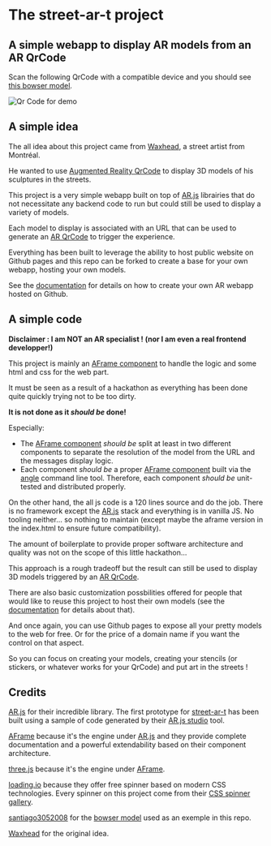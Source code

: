 # The street-ar-t project

## A simple webapp to display AR models from an AR QrCode

Scan the following QrCode with a compatible device and you should see [this bowser model](https://sketchfab.com/3d-models/bowser-fa17f94ae350416f86c35db7c0e129c3).

![Qr Code for demo](https://github.com/nihilux-org/street-ar-t/raw/main/docs/img/qr-street-ar-t-000.png "Qr Code for the demo")

## A simple idea

The all idea about this project came from [Waxhead](https://www.instagram.com/waxheadart), a street artist from Montréal.

He wanted to use [Augmented Reality QrCode](https://medium.com/chialab-open-source/how-to-deliver-ar-on-the-web-only-with-a-qr-code-e24b7b61f8cb) to display 3D models of his sculptures in the streets.

This project is a very simple webapp built on top of [AR.js](https://github.com/AR-js-org/AR.js/) librairies that do not necessitate any backend code to run but could still be used to display a variety of models.

Each model to display is associated with an URL that can be used to generate an [AR QrCode](https://medium.com/chialab-open-source/how-to-deliver-ar-on-the-web-only-with-a-qr-code-e24b7b61f8cb) to trigger the experience.

Everything has been built to leverage the ability to host public website on Github pages and this repo can be forked to create a base for your own webapp, hosting your own models.

See the [documentation](./docs) for details on how to create your own AR webapp hosted on Github.

## A simple code

**Disclaimer : I am NOT an AR specialist ! (nor I am even a real frontend developper!)**

This project is mainly an [AFrame component](https://aframe.io/docs/1.2.0/core/component.html) to handle the logic and some html and css for the web part.

It must be seen as a result of a hackathon as everything has been done quite quickly trying not to be too dirty.

**It is not done as it *should be* done!**

Especially:
* The [AFrame component](https://aframe.io/docs/1.2.0/core/component.html) *should be* split at least in two different components to separate the resolution of the model from the URL and the messages display logic. 
* Each component *should be* a proper [AFrame component](https://aframe.io/docs/1.2.0/core/component.html) built via the [angle](https://www.npmjs.com/package/angle/) command line tool. Therefore, each component *should be* unit-tested and distributed properly.

On the other hand, the all js code is a 120 lines source and do the job. There is no framework except the [AR.js](https://github.com/AR-js-org/AR.js/) stack and everything is in vanilla JS. No tooling neither... so nothing to maintain (except maybe the aframe version in the index.html to ensure future compatibility).

The amount of boilerplate to provide proper software architecture and quality was not on the scope of this little hackathon...

This approach is a rough tradeoff but the result can still be used to display 3D models triggered by an [AR QrCode](https://medium.com/chialab-open-source/how-to-deliver-ar-on-the-web-only-with-a-qr-code-e24b7b61f8cb).

There are also basic customization possbilities offered for people that would like to reuse this project to host their own models (see the [documentation](./docs) for details about that).

And once again, you can use Github pages to expose all your pretty models to the web for free. Or for the price of a domain name if you want the control on that aspect.

So you can focus on creating your models, creating your stencils (or stickers, or whatever works for your QrCode) and put art in the streets !

## Credits

[AR.js](https://github.com/AR-js-org/AR.js/) for their incredible library. The first prototype for [street-ar-t](https://github.com/nihilux-org/street-ar-t) has been built using a sample of code generated by their [AR.js studio](https://ar-js-org.github.io/studio/) tool.

[AFrame](https://aframe.io) because it's the engine under [AR.js](https://github.com/AR-js-org/AR.js/) and they provide complete documentation and a powerful extendability based on their component architecture.

[three.js](https://threejs.org) because it's the engine under [AFrame](https://aframe.io).

[loading.io](https://loading.io) because they offer free spinner based on modern CSS technologies. Every spinner on this project come from their [CSS spinner gallery](https://loading.io/css/).

[santiago3052008](https://sketchfab.com/santiago3052008) for the [bowser model](https://sketchfab.com/3d-models/bowser-fa17f94ae350416f86c35db7c0e129c3) used as an exemple in this repo.

[Waxhead](https://www.instagram.com/waxheadart) for the original idea.
